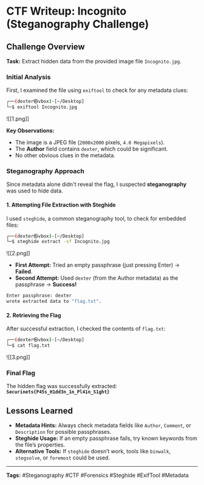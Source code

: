 # **CTF Writeup: Incognito (Steganography Challenge)**

## **Challenge Overview**

**Task:** Extract hidden data from the provided image file `Incognito.jpg`.

### **Initial Analysis**

First, I examined the file using `exiftool` to check for any metadata clues:

```bash
┌──(dexter㉿vbox)-[~/Desktop]
└─$ exiftool Incognito.jpg
```

![[1.png]]

**Key Observations:**

- The image is a JPEG file (`2000x2000` pixels, `4.0 Megapixels`).
- The **Author** field contains `dexter`, which could be significant.
- No other obvious clues in the metadata.

### **Steganography Approach**

Since metadata alone didn't reveal the flag, I suspected **steganography** was used to hide data.

#### **1. Attempting File Extraction with Steghide**

I used `steghide`, a common steganography tool, to check for embedded files:

```bash
┌──(dexter㉿vbox)-[~/Desktop]
└─$ steghide extract -sf Incognito.jpg
```

![[2.png]]

- **First Attempt:** Tried an empty passphrase (just pressing Enter) → **Failed**.
- **Second Attempt:** Used `dexter` (from the Author metadata) as the passphrase → **Success!**

```bash
Enter passphrase: dexter
wrote extracted data to "flag.txt".
```

#### **2. Retrieving the Flag**

After successful extraction, I checked the contents of `flag.txt`:

```bash
┌──(dexter㉿vbox)-[~/Desktop]
└─$ cat flag.txt
```

![[3.png]]

### **Final Flag**

The hidden flag was successfully extracted:  
**`Securinets{P45s_H1dd3n_1n_Pl41n_S1ght}`**

## **Lessons Learned**

- **Metadata Hints:** Always check metadata fields like `Author`, `Comment`, or `Description` for possible passphrases.
- **Steghide Usage:** If an empty passphrase fails, try known keywords from the file’s properties.
- **Alternative Tools:** If `steghide` doesn’t work, tools like `binwalk`, `stegsolve`, or `foremost` could be used.

---

**Tags:** #Steganography #CTF #Forensics #Steghide #ExifTool #Metadata
